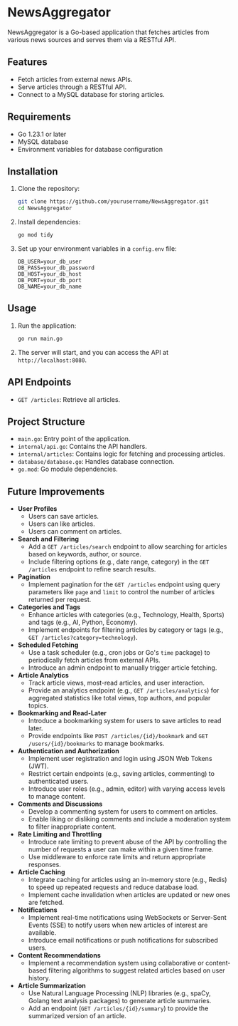 # NewsAggregator

NewsAggregator is a Go-based application that fetches articles from various news sources and serves them via a RESTful API.

## Features

- Fetch articles from external news APIs.
- Serve articles through a RESTful API.
- Connect to a MySQL database for storing articles.

## Requirements

- Go 1.23.1 or later
- MySQL database
- Environment variables for database configuration

## Installation

1. Clone the repository:
    ```sh
    git clone https://github.com/yourusername/NewsAggregator.git
    cd NewsAggregator
    ```

2. Install dependencies:
    ```sh
    go mod tidy
    ```

3. Set up your environment variables in a `config.env` file:
    ```env
    DB_USER=your_db_user
    DB_PASS=your_db_password
    DB_HOST=your_db_host
    DB_PORT=your_db_port
    DB_NAME=your_db_name
    ```

## Usage

1. Run the application:
    ```sh
    go run main.go
    ```

2. The server will start, and you can access the API at `http://localhost:8080`.

## API Endpoints

- `GET /articles`: Retrieve all articles.

## Project Structure

- `main.go`: Entry point of the application.
- `internal/api.go`: Contains the API handlers.
- `internal/articles`: Contains logic for fetching and processing articles.
- `database/database.go`: Handles database connection.
- `go.mod`: Go module dependencies.

## Future Improvements

- **User Profiles**
  - Users can save articles.
  - Users can like articles.
  - Users can comment on articles.
- **Search and Filtering**
  - Add a `GET /articles/search` endpoint to allow searching for articles based on keywords, author, or source.
  - Include filtering options (e.g., date range, category) in the `GET /articles` endpoint to refine search results.
- **Pagination**
  - Implement pagination for the `GET /articles` endpoint using query parameters like `page` and `limit` to control the number of articles returned per request.
- **Categories and Tags**
  - Enhance articles with categories (e.g., Technology, Health, Sports) and tags (e.g., AI, Python, Economy).
  - Implement endpoints for filtering articles by category or tags (e.g., `GET /articles?category=technology`).
- **Scheduled Fetching**
  - Use a task scheduler (e.g., cron jobs or Go's `time` package) to periodically fetch articles from external APIs.
  - Introduce an admin endpoint to manually trigger article fetching.
- **Article Analytics**
  - Track article views, most-read articles, and user interaction.
  - Provide an analytics endpoint (e.g., `GET /articles/analytics`) for aggregated statistics like total views, top authors, and popular topics.
- **Bookmarking and Read-Later**
  - Introduce a bookmarking system for users to save articles to read later.
  - Provide endpoints like `POST /articles/{id}/bookmark` and `GET /users/{id}/bookmarks` to manage bookmarks.
- **Authentication and Authorization**
  - Implement user registration and login using JSON Web Tokens (JWT).
  - Restrict certain endpoints (e.g., saving articles, commenting) to authenticated users.
  - Introduce user roles (e.g., admin, editor) with varying access levels to manage content.
- **Comments and Discussions**
  - Develop a commenting system for users to comment on articles.
  - Enable liking or disliking comments and include a moderation system to filter inappropriate content.
- **Rate Limiting and Throttling**
  - Introduce rate limiting to prevent abuse of the API by controlling the number of requests a user can make within a given time frame.
  - Use middleware to enforce rate limits and return appropriate responses.
- **Article Caching**
  - Integrate caching for articles using an in-memory store (e.g., Redis) to speed up repeated requests and reduce database load.
  - Implement cache invalidation when articles are updated or new ones are fetched.
- **Notifications**
  - Implement real-time notifications using WebSockets or Server-Sent Events (SSE) to notify users when new articles of interest are available.
  - Introduce email notifications or push notifications for subscribed users.
- **Content Recommendations**
  - Implement a recommendation system using collaborative or content-based filtering algorithms to suggest related articles based on user history.
- **Article Summarization**
  - Use Natural Language Processing (NLP) libraries (e.g., spaCy, Golang text analysis packages) to generate article summaries.
  - Add an endpoint (`GET /articles/{id}/summary`) to provide the summarized version of an article.